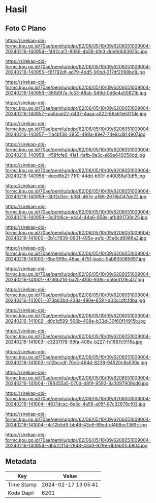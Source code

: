 # Hasil

## Foto C Plano

https://sirekap-obj-formc.kpu.go.id/70ae/pemilu/pdpr/62/06/05/10/09/6206051009004-20240216-140954--f492caf2-8089-4b58-bfe3-dde0db93925c.jpg

https://sirekap-obj-formc.kpu.go.id/70ae/pemilu/pdpr/62/06/05/10/09/6206051009004-20240216-140955--f6f792df-ad79-4dd5-90bd-217df2098bd8.jpg

https://sirekap-obj-formc.kpu.go.id/70ae/pemilu/pdpr/62/06/05/10/09/6206051009004-20240216-140956--36fb9f7a-fc53-48ab-949d-0d6e4a50821b.jpg

https://sirekap-obj-formc.kpu.go.id/70ae/pemilu/pdpr/62/06/05/10/09/6206051009004-20240216-140957--aa5bae22-d437-4aaa-a322-89a61e6311de.jpg

https://sirekap-obj-formc.kpu.go.id/70ae/pemilu/pdpr/62/06/05/10/09/6206051009004-20240216-140957--11a4bf38-3855-498a-89e7-74e9cd914907.jpg

https://sirekap-obj-formc.kpu.go.id/70ae/pemilu/pdpr/62/06/05/10/09/6206051009004-20240216-140958--458fcfe6-41a1-4afb-9a3c-e69e649358dd.jpg

https://sirekap-obj-formc.kpu.go.id/70ae/pemilu/pdpr/62/06/05/10/09/6206051009004-20240216-140958--deed8b21-71f0-44dd-b90f-d40088a13df5.jpg

https://sirekap-obj-formc.kpu.go.id/70ae/pemilu/pdpr/62/06/05/10/09/6206051009004-20240216-140959--3b12d3ec-b38f-467e-af86-2676b047de22.jpg

https://sirekap-obj-formc.kpu.go.id/70ae/pemilu/pdpr/62/06/05/10/09/6206051009004-20240216-140959--3d3fd6ce-e444-44a6-858e-afb491739c25.jpg

https://sirekap-obj-formc.kpu.go.id/70ae/pemilu/pdpr/62/06/05/10/09/6206051009004-20240216-141000--0b1c7839-0901-495e-ae1c-05e6cd8986a2.jpg

https://sirekap-obj-formc.kpu.go.id/70ae/pemilu/pdpr/62/06/05/10/09/6206051009004-20240216-141000--6bcf9f9e-46aa-4751-badc-5ab805065697.jpg

https://sirekap-obj-formc.kpu.go.id/70ae/pemilu/pdpr/62/06/05/10/09/6206051009004-20240216-141001--9736b216-ba25-410b-938c-d56e3179c417.jpg

https://sirekap-obj-formc.kpu.go.id/70ae/pemilu/pdpr/62/06/05/10/09/6206051009004-20240216-141001--073b83bd-238a-490e-8591-d03ccdfcfdba.jpg

https://sirekap-obj-formc.kpu.go.id/70ae/pemilu/pdpr/62/06/05/10/09/6206051009004-20240216-141002--d0c1d599-506b-408e-b33d-30f60f14915b.jpg

https://sirekap-obj-formc.kpu.go.id/70ae/pemilu/pdpr/62/06/05/10/09/6206051009004-20240216-141003--e3237f78-99fa-408e-b227-fe1687c9116a.jpg

https://sirekap-obj-formc.kpu.go.id/70ae/pemilu/pdpr/62/06/05/10/09/6206051009004-20240216-141003--b12bccdf-70c5-464d-8228-94520c8a530a.jpg

https://sirekap-obj-formc.kpu.go.id/70ae/pemilu/pdpr/62/06/05/10/09/6206051009004-20240216-141004--786455a5-070d-48f9-9593-8a3097909dd6.jpg

https://sirekap-obj-formc.kpu.go.id/70ae/pemilu/pdpr/62/06/05/10/09/6206051009004-20240216-141004--4621dcac-6e5c-4a56-a05f-87c32678cf03.jpg

https://sirekap-obj-formc.kpu.go.id/70ae/pemilu/pdpr/62/06/05/10/09/6206051009004-20240216-141004--4c12b5d9-bb48-43c6-89ed-ef468ec1369c.jpg

https://sirekap-obj-formc.kpu.go.id/70ae/pemilu/pdpr/62/06/05/10/09/6206051009004-20240216-140954--db522f14-2848-43d3-929e-db1eb01cb804.jpg


## Metadata

| Key        | Value               |
| ---------- | ------------------- |
| Time Stamp | 2024-02-17 13:05:41 |
| Kode Dapil | 6201                |



